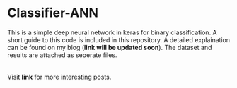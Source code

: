 # Classifier-ANN
This is a simple deep neural network in keras for binary classification.
A short guide to this code is included in this repository.
A detailed explaination can be found on my blog (**link will be updated soon**).
The dataset and results are attached as seperate files.
######
Visit **link** for more interesting posts.
